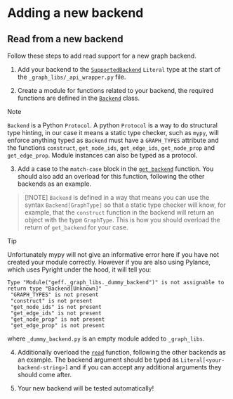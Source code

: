# Adding a new backend

## Read from a new backend

Follow these steps to add read support for a new graph backend.

1. Add your backend to the [`SupportedBackend`](_api_wrapper.py#L19) `Literal` type at the start of the `_graph_libs/_api_wrapper.py` file.

2. Create a module for functions related to your backend, the required functions are defined in the [`Backend`](_backend_protocol.py#L12) class.

> [!NOTE]
> `Backend` is a Python `Protocol`. A python `Protocol` is a way to do structural type hinting, in our case it means a static type checker, such as `mypy`, will enforce anything typed as `Backend` must have a `GRAPH_TYPES` attribute and the functions `construct`, `get_node_ids`, `get_edge_ids`, `get_node_prop` and `get_edge_prop`. Module instances can also be typed as a protocol.

3. Add a case to the `match-case` block in the [`get_backend`](_api_wrapper.py#38) function. You should also add an overload for this function, following the other backends as an example.

> [!NOTE] `Backend` is defined in a way that means you can use the syntax `Backend[GraphType]` so that a static type checker will know, for example, that the `construct` function in the backend will return an object with the type `GraphType`. This is how you should overload the return of `get_backend` for your case.

> [!TIP]
> Unfortunately mypy will not give an informative error here if you have not created your module correctly. However if you are also using Pylance, which uses Pyright under the hood, it will tell you:
> ```console
> Type "Module("geff._graph_libs._dummy_backend")" is not assignable to return type "Backend[Unknown]"
>  "GRAPH_TYPES" is not present
>  "construct" is not present
>  "get_node_ids" is not present
>  "get_edge_ids" is not present
>  "get_node_prop" is not present
>  "get_edge_prop" is not present
>  ```
> where `_dummy_backend.py` is an empty module added to `_graph_libs`.

4. Additionally overload the [`read`](_api_wrapper.py#L98) function, following the other backends as an example. The backend argument should be typed as `Literal[<your-backend-string>]` and if you can accept any additional arguments they should come after.

5. Your new backend will be tested automatically!

